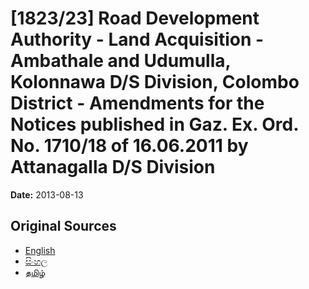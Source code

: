 # [1823/23] Road Development Authority - Land Acquisition - Ambathale and Udumulla, Kolonnawa D/S Division, Colombo District - Amendments for the Notices published in Gaz. Ex. Ord. No. 1710/18 of 16.06.2011 by Attanagalla D/S Division

**Date:** 2013-08-13

## Original Sources

- [English](https://documents.gov.lk/view/extra-gazettes/2013/8/1823-23_E.pdf)
- [සිංහල](https://documents.gov.lk/view/extra-gazettes/2013/8/1823-23_S.pdf)
- [தமிழ்](https://documents.gov.lk/view/extra-gazettes/2013/8/1823-23_T.pdf)
